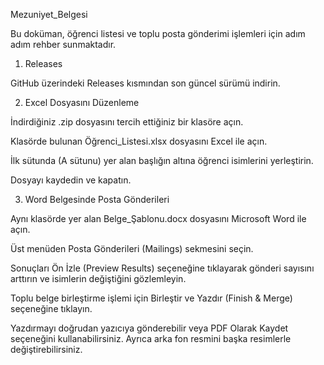 Mezuniyet_Belgesi

Bu doküman, öğrenci listesi ve toplu posta gönderimi işlemleri için adım adım rehber sunmaktadır.

1. Releases

GitHub üzerindeki Releases kısmından son güncel sürümü indirin.

2. Excel Dosyasını Düzenleme

İndirdiğiniz .zip dosyasını tercih ettiğiniz bir klasöre açın.

Klasörde bulunan Öğrenci_Listesi.xlsx dosyasını Excel ile açın.

İlk sütunda (A sütunu) yer alan başlığın altına öğrenci isimlerini yerleştirin.

Dosyayı kaydedin ve kapatın.

3. Word Belgesinde Posta Gönderileri

Aynı klasörde yer alan Belge_Şablonu.docx dosyasını Microsoft Word ile açın.

Üst menüden Posta Gönderileri (Mailings) sekmesini seçin.

Sonuçları Ön İzle (Preview Results) seçeneğine tıklayarak gönderi sayısını arttırın ve isimlerin değiştiğini gözlemleyin.

Toplu belge birleştirme işlemi için Birleştir ve Yazdır (Finish & Merge) seçeneğine tıklayın.

Yazdırmayı doğrudan yazıcıya gönderebilir veya PDF Olarak Kaydet seçeneğini kullanabilirsiniz.
Ayrıca arka fon resmini başka resimlerle değiştirebilirsiniz.
